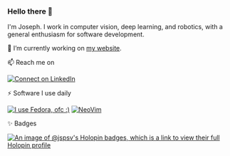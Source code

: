 ### Hello there 👋

I'm Joseph. I work in computer vision, deep learning, and robotics, with a general enthusiasm for software development.

🔭 I’m currently working on [my website](https://github.com/jspsv/website).

📫 Reach me on

[![Connect on LinkedIn](https://img.shields.io/badge/LinkedIn-0077B5?style=for-the-badge&logo=linkedin&logoColor=white)](https://www.linkedin.com/in/joseph-sv/)

⚡ Software I use daily

[![I use Fedora, ofc :)](https://img.shields.io/badge/Fedora-294172?style=for-the-badge&logo=fedora&logoColor=white)](https://getfedora.org/)
[![NeoVim](https://img.shields.io/badge/NeoVim-%2357A143.svg?&style=for-the-badge&logo=neovim&logoColor=white)](https://neovim.io/)

✨ Badges

[![An image of @jspsv's Holopin badges, which is a link to view their full Holopin profile](https://holopin.me/jspsv)](https://holopin.io/@jspsv)
